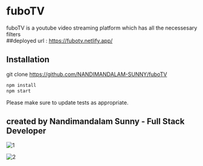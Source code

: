 
# fuboTV

fuboTV is a youtube video streaming platform which has all the necessesary filters  
##deployed url : https://fubotv.netlify.app/


## Installation

git clone https://github.com/NANDIMANDALAM-SUNNY/fuboTV


```bash
npm install
npm start
```

Please make sure to update tests as appropriate.

## created by Nandimandalam Sunny - Full Stack Developer

![1](https://user-images.githubusercontent.com/90762658/214869446-80277bc9-15bd-4a4d-baf4-07b8ce9d731f.png)

![2](https://user-images.githubusercontent.com/90762658/214869457-ced4fa40-bba6-4cc0-979b-d899674a813a.png)
